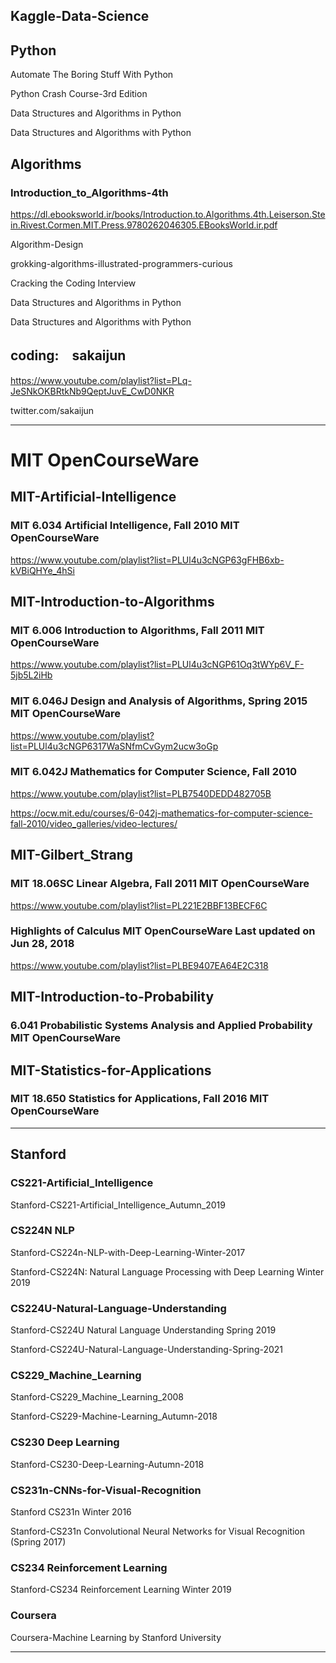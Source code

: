## Kaggle-Data-Science





## Python

Automate The Boring Stuff With Python

Python Crash Course-3rd Edition

Data Structures and Algorithms in Python

Data Structures and Algorithms with Python

## Algorithms

### Introduction_to_Algorithms-4th

https://dl.ebooksworld.ir/books/Introduction.to.Algorithms.4th.Leiserson.Stein.Rivest.Cormen.MIT.Press.9780262046305.EBooksWorld.ir.pdf

Algorithm-Design

grokking-algorithms-illustrated-programmers-curious

Cracking the Coding Interview

Data Structures and Algorithms in Python

Data Structures and Algorithms with Python


## coding:　sakaijun

https://www.youtube.com/playlist?list=PLq-JeSNkOKBRtkNb9QeptJuvE_CwD0NKR

twitter.com/sakaijun

-----

# MIT OpenCourseWare


## MIT-Artificial-Intelligence 

### MIT 6.034 Artificial Intelligence, Fall 2010  MIT OpenCourseWare

https://www.youtube.com/playlist?list=PLUl4u3cNGP63gFHB6xb-kVBiQHYe_4hSi

## MIT-Introduction-to-Algorithms 

### MIT 6.006 Introduction to Algorithms, Fall 2011  MIT OpenCourseWare

https://www.youtube.com/playlist?list=PLUl4u3cNGP61Oq3tWYp6V_F-5jb5L2iHb

### MIT 6.046J Design and Analysis of Algorithms, Spring 2015   MIT OpenCourseWare

https://www.youtube.com/playlist?list=PLUl4u3cNGP6317WaSNfmCvGym2ucw3oGp

### MIT 6.042J Mathematics for Computer Science, Fall 2010

https://www.youtube.com/playlist?list=PLB7540DEDD482705B

https://ocw.mit.edu/courses/6-042j-mathematics-for-computer-science-fall-2010/video_galleries/video-lectures/

## MIT-Gilbert_Strang 

### MIT 18.06SC Linear Algebra, Fall 2011  MIT OpenCourseWare

https://www.youtube.com/playlist?list=PL221E2BBF13BECF6C

### Highlights of Calculus   MIT OpenCourseWare Last updated on Jun 28, 2018

https://www.youtube.com/playlist?list=PLBE9407EA64E2C318

## MIT-Introduction-to-Probability 

### 6.041 Probabilistic Systems Analysis and Applied Probability  MIT OpenCourseWare

## MIT-Statistics-for-Applications

### MIT 18.650 Statistics for Applications, Fall 2016  MIT OpenCourseWare


-----

## Stanford

### CS221-Artificial_Intelligence

Stanford-CS221-Artificial_Intelligence_Autumn_2019 


### CS224N NLP

Stanford-CS224n-NLP-with-Deep-Learning-Winter-2017 

Stanford-CS224N: Natural Language Processing with Deep Learning Winter 2019


### CS224U-Natural-Language-Understanding

Stanford-CS224U Natural Language Understanding Spring 2019

Stanford-CS224U-Natural-Language-Understanding-Spring-2021


### CS229_Machine_Learning

Stanford-CS229_Machine_Learning_2008 

Stanford-CS229-Machine-Learning_Autumn-2018 


### CS230 Deep Learning

Stanford-CS230-Deep-Learning-Autumn-2018 


### CS231n-CNNs-for-Visual-Recognition

Stanford CS231n Winter 2016

Stanford-CS231n Convolutional Neural Networks for Visual Recognition (Spring 2017)



### CS234 Reinforcement Learning

Stanford-CS234 Reinforcement Learning Winter 2019


### Coursera

Coursera-Machine Learning by Stanford University

-----



